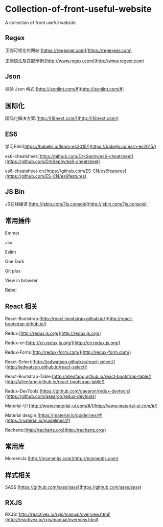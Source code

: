 # Collection-of-front-useful-website
A collection of front useful website


## Regex 
正则可视化的网站:[https://regexper.com](https://regexper.com)

正则语法及匹配示例:[http://www.regexr.com](http://www.regexr.com)

## Json
校验 Json 格式:[http://jsonlint.com/#](http://jsonlint.com/#)

## 国际化
国际化解决方案:[http://i18next.com/](http://i18next.com/)

## ES6 
学习ES6:[https://babeljs.io/learn-es2015/](https://babeljs.io/learn-es2015/) 

es6-cheatsheet:[https://github.com/DrkSephy/es6-cheatsheet](https://github.com/DrkSephy/es6-cheatsheet)

es6-cheatsheet-cn:[https://github.com/ES-CN/es6features](https://github.com/ES-CN/es6features)

## JS Bin 
JS在线编译:[http://jsbin.com/?js,console](http://jsbin.com/?js,console) 

## 常用插件 
Emmet

Jsx

Eslint 

One Dark 

Git plus 

View in browser 

Babel
## React 相关 
React-Bootstrap:[http://react-bootstrap.github.io/](http://react-bootstrap.github.io/)  

Redux:[http://redux.js.org/](http://redux.js.org/) 

Redux-cn:[http://cn.redux.js.org/](http://cn.redux.js.org/)

Redux-Form:[http://redux-form.com/](http://redux-form.com/)

React-Select:[http://jedwatson.github.io/react-select/](http://jedwatson.github.io/react-select/) 

React-Bootstrap-Table:[http://allenfang.github.io/react-bootstrap-table/](http://allenfang.github.io/react-bootstrap-table/)

Redux-DevTools:[https://github.com/gaearon/redux-devtools](https://github.com/gaearon/redux-devtools)  

Material-UI:[http://www.material-ui.com/#/](http://www.material-ui.com/#/)  

Material desgin:[https://material.io/guidelines/#](https://material.io/guidelines/#)

Recharts:[http://recharts.org](http://recharts.org/) 

## 常用库 
MomentJs:[http://momentjs.com](http://momentjs.com)

## 样式相关 
SASS:[https://github.com/sass/sass](https://github.com/sass/sass) 

## RXJS 
RXJS:[http://reactivex.io/rxjs/manual/overview.html](http://reactivex.io/rxjs/manual/overview.html)
